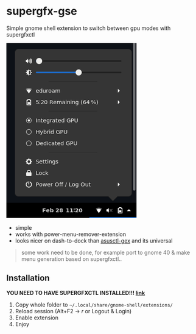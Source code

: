 # supergfx-gse
Simple gnome shell extension to switch between gpu modes with supergfxctl

![preview](preview.png)

* simple
* works with power-menu-remover-extension
* looks nicer on dash-to-dock than [asusctl-gex](https://gitlab.com/asus-linux/asusctl-gex) and its universal

> some work need to be done, for example port to gnome 40 & make menu generation based on supergfxctl..

## Installation
**YOU NEED TO HAVE SUPERGFXCTL INSTALLED!!! [link](https://gitlab.com/asus-linux/supergfxctl)**

1. Copy whole folder to `~/.local/share/gnome-shell/extensions/`
2. Reload session (Alt+F2 -> *r* or Logout & Login)
3. Enable extension
4. Enjoy
